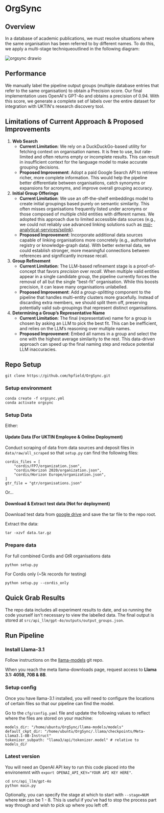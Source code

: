 # OrgSync

## Overview
In a database of academic publications, we must resolve situations where the same organisation has been referred to by different names. To do this, we apply a multi-stage techniqueoutlined in the following diagram:


![orgsync drawio](https://github.com/user-attachments/assets/14e55f07-2c33-4c86-bfbd-8d623611db94)

## Performance
We manually label the pipeline output groups (multiple database entries that refer to the same organisation) to obtain a Precision score. Our final implementation uses OpenAI's GPT-4o and obtains a precision of 0.94. With this score, we generate a complete set of labels over the entire dataset for integration with UKTIN's research discovery tool.

## Limitations of Current Approach & Proposed Improvements

1. **Web Search**
    - **Current Limitation**: We rely on a DuckDuckGo-based utility for fetching context on organisation names. It is free to use, but rate-limited and often returns empty or incomplete results. This can result in insufficient context for the language model to make accurate grouping decisions.
    - **Proposed Improvement**: Adopt a paid Google Search API to retrieve richer, more complete information. This would help the pipeline better differentiate between organisations, catch synonyms or expansions for acronyms, and improve overall grouping accuracy.
2. **Initial Group Offerings**
    - **Current Limitation**: We use an off-the-shelf embeddings model to create initial groupings based purely on semantic similarity. This often misses organisations frequently listed under acronyms or those composed of multiple child entities with different names. We adopted this approach due to limited accessible data sources (e.g., we could not reliably use advanced linking solutions such as [moj-analytical-services/splink](https://github.com/moj-analytical-services/splink)).
    - **Proposed Improvement**: Incorporate additional data sources capable of linking organisations more concretely (e.g., authoritative registry or knowledge-graph data). With better external data, we could establish stronger, more meaningful connections between references and significantly increase recall.
3. **Group Refinement**
    - **Current Limitation**: The LLM-based refinement stage is a proof-of-concept that favors _precision_ over _recall_. When multiple valid entities appear in a single candidate group, the pipeline currently forces the removal of all but the single “best-fit” organisation. While this boosts precision, it can leave many organisations unlabelled.
    - **Proposed Improvement**: Add a _group-splitting_ component to the pipeline that handles multi-entity clusters more gracefully. Instead of discarding extra members, we should split them off, preserving potentially valid sub-groupings that represent distinct organisations.
4. **Determining a Group’s Representative Name**
    - **Current Limitation**: The final (representative) name for a group is chosen by asking an LLM to pick the best fit. This can be inefficient, and relies on the LLM’s reasoning over multiple names.
    - **Proposed Improvement**: Embed all names in a group and select the one with the highest average similarity to the rest. This data-driven approach can speed up the final naming step and reduce potential LLM inaccuracies.

## Repo Setup 

```
git clone https://github.com/hpfield/OrgSync.git
```

### Setup environment

```
conda create -f orgsync.yml   
conda activate orgsync
```

### Setup Data
Either:
#### Update Data (For UKTIN Employee & Online Deployment)
Conduct scraping of data from data sources and deposit files in `data/raw/all_scraped` so that `setup.py` can find the following files:
```
cordis_files = [
    "cordis/FP7/organization.json",
    "cordis/Horizon 2020/organization.json",
    "cordis/Horizon Europe/organization.json",
]
gtr_file = "gtr/organisations.json"
```

Or...

#### Download & Extract test data (Not for deployment)
Download test data from [google drive](https://drive.google.com/file/d/19sb1UXM6v9p0s617t5LD9rOfjLMYbqpM/view?usp=drive_link) and save the tar file to the repo root.

Extract the data:
```
tar -xzvf data.tar.gz
```

### Prepare data
For full combined Cordis and GtR organisations data
```
python setup.py
```

For Cordis only (~5k records for testing)
```
python setup.py --cordis_only
```

## Quick Grab Results

The repo data includes all experiment results to date, and so running the code yourself isn't necessary to view the labelled data. The final output is stored at `src/api_llm/gpt-4o/outputs/output_groups.json`.

## Run Pipeline

### Install Llama-3.1

Follow instructions on the [llama-models](https://github.com/meta-llama/llama-models/tree/main) git repo.

When you reach the meta llama-downloads page, request access to **Llama 3.1: 405B, 70B & 8B**.

### Setup config

Once you have llama-3.1 installed, you will need to configure the locations of certain files so that our pipeline can find the model.

Go to the `cfg/config.yaml` file and update the following values to reflect where the files are stored on your machine:

```
models_dir: "/home/ubuntu/OrgSync/llama-models/models"   
default_ckpt_dir: "/home/ubuntu/OrgSync/.llama/checkpoints/Meta-Llama3.1-8B-Instruct"   
tokenizer_subpath: "llama3/api/tokenizer.model" # relative to models_dir
```

### Latest version
You will need an OpenAI API key to run this code placed into the environemnt with `export OPENAI_API_KEY="YOUR API KEY HERE"`.
```
cd src/api_llm/gpt-4o  
python main.py
```

Optionally, you can specify the stage at which to start with `--stage=NUM` where `NUM` can be 1 - 8. This is useful if you've had to stop the process part way through and wish to pick up where you left off.


